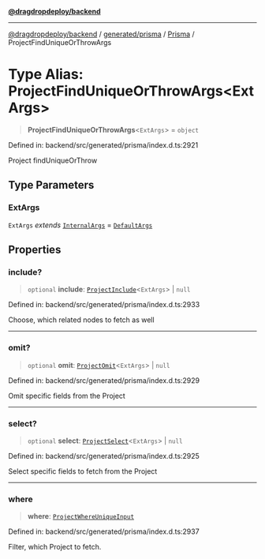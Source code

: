 [**@dragdropdeploy/backend**](../../../../../README.md)

***

[@dragdropdeploy/backend](../../../../../README.md) / [generated/prisma](../../../README.md) / [Prisma](../README.md) / ProjectFindUniqueOrThrowArgs

# Type Alias: ProjectFindUniqueOrThrowArgs\<ExtArgs\>

> **ProjectFindUniqueOrThrowArgs**\<`ExtArgs`\> = `object`

Defined in: backend/src/generated/prisma/index.d.ts:2921

Project findUniqueOrThrow

## Type Parameters

### ExtArgs

`ExtArgs` *extends* [`InternalArgs`](../../../runtime/library/type-aliases/InternalArgs.md) = [`DefaultArgs`](../../../runtime/library/type-aliases/DefaultArgs.md)

## Properties

### include?

> `optional` **include**: [`ProjectInclude`](ProjectInclude.md)\<`ExtArgs`\> \| `null`

Defined in: backend/src/generated/prisma/index.d.ts:2933

Choose, which related nodes to fetch as well

***

### omit?

> `optional` **omit**: [`ProjectOmit`](ProjectOmit.md)\<`ExtArgs`\> \| `null`

Defined in: backend/src/generated/prisma/index.d.ts:2929

Omit specific fields from the Project

***

### select?

> `optional` **select**: [`ProjectSelect`](ProjectSelect.md)\<`ExtArgs`\> \| `null`

Defined in: backend/src/generated/prisma/index.d.ts:2925

Select specific fields to fetch from the Project

***

### where

> **where**: [`ProjectWhereUniqueInput`](ProjectWhereUniqueInput.md)

Defined in: backend/src/generated/prisma/index.d.ts:2937

Filter, which Project to fetch.
